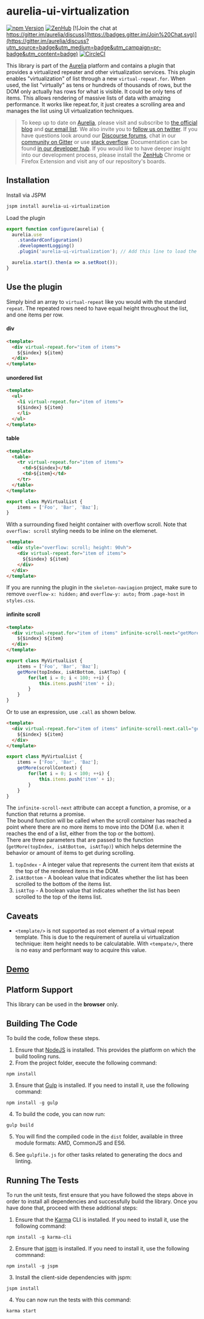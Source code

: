 # aurelia-ui-virtualization

[![npm Version](https://img.shields.io/npm/v/aurelia-ui-virtualization.svg)](https://www.npmjs.com/package/aurelia-ui-virtualization)
[![ZenHub](https://raw.githubusercontent.com/ZenHubIO/support/master/zenhub-badge.png)](https://zenhub.io)
[![Join the chat at https://gitter.im/aurelia/discuss](https://badges.gitter.im/Join%20Chat.svg)](https://gitter.im/aurelia/discuss?utm_source=badge&utm_medium=badge&utm_campaign=pr-badge&utm_content=badge)
[![CircleCI](https://circleci.com/gh/aurelia/ui-virtualization.svg?style=shield)](https://circleci.com/gh/aurelia/ui-virtualization)

This library is part of the [Aurelia](http://www.aurelia.io/) platform and contains a plugin that provides a virtualized repeater and other virtualization services. This plugin enables "virtualization" of list through a new `virtual-repeat.for`. When used, the list "virtually" as tens or hundreds of thousands of rows, but the DOM only actually has rows for what is visible. It could be only tens of items. This allows rendering of massive lists of data with amazing performance. It works like repeat.for, it just creates a scrolling area and manages the list using UI virtualization techniques.

> To keep up to date on [Aurelia](http://www.aurelia.io/), please visit and subscribe to [the official blog](http://blog.aurelia.io/) and [our email list](http://eepurl.com/ces50j). We also invite you to [follow us on twitter](https://twitter.com/aureliaeffect). If you have questions look around our [Discourse forums](https://discourse.aurelia.io/), chat in our [community on Gitter](https://gitter.im/aurelia/discuss) or use [stack overflow](http://stackoverflow.com/search?q=aurelia). Documentation can be found [in our developer hub](http://aurelia.io/docs). If you would like to have deeper insight into our development process, please install the [ZenHub](https://zenhub.io) Chrome or Firefox Extension and visit any of our repository's boards.

## Installation

Install via JSPM

```javascript
jspm install aurelia-ui-virtualization
```

Load the plugin

```javascript
export function configure(aurelia) {
  aurelia.use
    .standardConfiguration()
    .developmentLogging()
    .plugin('aurelia-ui-virtualization'); // Add this line to load the plugin

  aurelia.start().then(a => a.setRoot());
}
```

## Use the plugin

Simply bind an array to `virtual-repeat` like you would with the standard `repeat`. The repeated rows need to have equal height throughout the list, and one items per row.

#### div
```html
<template>
  <div virtual-repeat.for="item of items">
    ${$index} ${item}
  </div>
</template>
```

#### unordered list
```html
<template>
  <ul>
    <li virtual-repeat.for="item of items">
    ${$index} ${item}
    </li>
  </ul>
</template>
```

#### table
```html
<template>
  <table>
    <tr virtual-repeat.for="item of items">
      <td>${$index}</td>
      <td>${item}</td>
    </tr>
  </table>
</template>
```

```javascript
export class MyVirtualList {
    items = ['Foo', 'Bar', 'Baz'];
}
```

With a surrounding fixed height container with overflow scroll. Note that `overflow: scroll` styling needs to be inline on the elemenet.

```html
<template>
  <div style="overflow: scroll; height: 90vh">
    <div virtual-repeat.for="item of items">
      ${$index} ${item}
    </div>
  </div>
</template>
```

If you are running the plugin in the `skeleton-naviagion` project, make sure to remove `overflow-x: hidden;` and `overflow-y: auto;` from `.page-host` in `styles.css`.

#### infinite scroll
```html
<template>
  <div virtual-repeat.for="item of items" infinite-scroll-next="getMore">
    ${$index} ${item}
  </div>
</template>
```  
```javascript
export class MyVirtualList {
    items = ['Foo', 'Bar', 'Baz'];
    getMore(topIndex, isAtBottom, isAtTop) {
        for(let i = 0; i < 100; ++i) {
            this.items.push('item' + i);
        }
    }
}
```  

Or to use an expression, use `.call` as shown below.
```html
<template>
  <div virtual-repeat.for="item of items" infinite-scroll-next.call="getMore($scrollContext)">
    ${$index} ${item}
  </div>
</template>
```  
```javascript
export class MyVirtualList {
    items = ['Foo', 'Bar', 'Baz'];
    getMore(scrollContext) {
        for(let i = 0; i < 100; ++i) {
            this.items.push('item' + i);
        }
    }
}
```  

The `infinite-scroll-next` attribute can accept a function, a promise, or a function that returns a promise.  
The bound function will be called when the scroll container has reached a point where there are no more items to move into the DOM (i.e. when it reaches the end of a list, either from the top or the bottom).  
There are three parameters that are passed to the function (`getMore(topIndex, isAtBottom, isAtTop)`) which helps determine the behavior or amount of items to get during scrolling.    
1. `topIndex` - A integer value that represents the current item that exists at the top of the rendered items in the DOM.  
2. `isAtBottom` - A boolean value that indicates whether the list has been scrolled to the bottom of the items list.  
3. `isAtTop` - A boolean value that indicates whether the list has been scrolled to the top of the items list.


## Caveats

  - `<template/>` is not supported as root element of a virtual repeat template. This is due to the requirement of aurelia ui virtualization technique: item height needs to be calculatable. With `<tempate/>`, there is no easy and performant way to acquire this value.

## [Demo](http://aurelia.io/ui-virtualization/)

## Platform Support

This library can be used in the **browser** only.

## Building The Code

To build the code, follow these steps.

1. Ensure that [NodeJS](http://nodejs.org/) is installed. This provides the platform on which the build tooling runs.
2. From the project folder, execute the following command:

  ```shell
  npm install
  ```
3. Ensure that [Gulp](http://gulpjs.com/) is installed. If you need to install it, use the following command:

  ```shell
  npm install -g gulp
  ```
4. To build the code, you can now run:

  ```shell
  gulp build
  ```
5. You will find the compiled code in the `dist` folder, available in three module formats: AMD, CommonJS and ES6.

6. See `gulpfile.js` for other tasks related to generating the docs and linting.

## Running The Tests

To run the unit tests, first ensure that you have followed the steps above in order to install all dependencies and successfully build the library. Once you have done that, proceed with these additional steps:

1. Ensure that the [Karma](http://karma-runner.github.io/) CLI is installed. If you need to install it, use the following command:

  ```shell
  npm install -g karma-cli
  ```
2. Ensure that [jspm](http://jspm.io/) is installed. If you need to install it, use the following commnand:

  ```shell
  npm install -g jspm
  ```
3. Install the client-side dependencies with jspm:

  ```shell
  jspm install
  ```

4. You can now run the tests with this command:

  ```shell
  karma start
  ```
